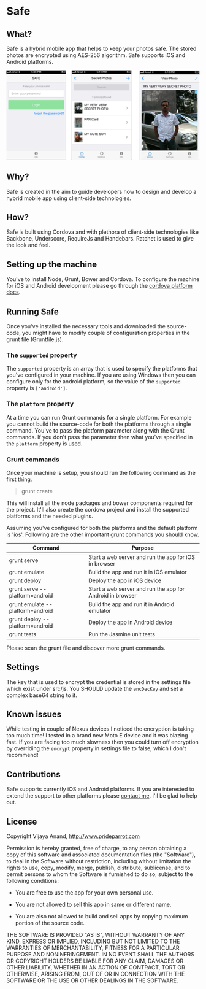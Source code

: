 # Safe

## What?

Safe is a hybrid mobile app that helps to keep your photos safe. The stored photos are encrypted using AES-256 algorithm. Safe supports iOS and Android platforms.

![Image of Safe in iPhone 3GS](https://raw.githubusercontent.com/VJAI/Safe/master/images/safe_ios.png)

## Why?

Safe is created in the aim to guide developers how to design and develop a hybrid mobile app using client-side technologies.

## How?

Safe is built using Cordova and with plethora of client-side technologies like Backbone, Underscore, RequireJs and Handebars. Ratchet is used to give the look and feel.

## Setting up the machine

You've to install Node, Grunt, Bower and Cordova. To configure the machine for iOS and Android development please go through the <a href="https://cordova.apache.org/docs/en/4.0.0/guide_platforms_index.md.html#Platform%20Guides" target="_blank">cordova platform docs</a>.

## Running Safe

Once you've installed the necessary tools and downloaded the source-code, you might have to modify couple of configuration properties in the grunt file (Gruntfile.js).

### The `supported` property

The `supported` property is an array that is used to specify the platforms that you've configured in your machine.
If you are using Windows then you can configure only for the android platform, so the value of the `supported` property is `['android']`.

### The `platform` property

At a time you can run Grunt commands for a single platform. For example you cannot build the source-code for both the platforms through a single command. You've to pass the platform parameter along with the Grunt commands. If you don't pass the parameter then what you've specified in the `platform` property is used.

### Grunt commands

Once your machine is setup, you should run the following command as the first thing.

> grunt create

This will install all the node packages and bower components required for the project. It'll also create the cordova project and install the supported platforms and the needed plugins.

Assuming you've configured for both the platforms and the default platform is 'ios'. Following are the other important grunt commands you should know.

| Command                           | Purpose       |
| --------------------------------- | ------------- |
| grunt serve                       | Start a web server and run the app for iOS in browser |
| grunt emulate                     | Build the app and run it in iOS emulator |
| grunt deploy                      | Deploy the app in iOS device |
| grunt serve --platform=android    | Start a web server and run the app for Android in browser |
| grunt emulate --platform=android  | Build the app and run it in Android emulator  |
| grunt deploy --platform=android   | Deploy the app in Android device  |
| grunt tests                       | Run the Jasmine unit tests |

Please scan the grunt file and discover more grunt commands.

## Settings

The key that is used to encrypt the credential is stored in the settings file which exist under src/js. You SHOULD update the `encDecKey` and set a complex base64 string to it.

## Known issues

While testing in couple of Nexus devices I noticed the encryption is taking too much time! I tested in a brand new Moto E device and it was blazing fast. If you are facing too much slowness then you could turn off encryption by overriding the `encrypt` property in settings file to false, which I don't recommend!

## Contributions

Safe supports currently iOS and Android platforms. If you are interested to extend the support to other platforms please <a href="http://www.prideparrot.com/contact">contact me</a>. I'll be glad to help out.

## License

Copyright Vijaya Anand, http://www.prideparrot.com

Permission is hereby granted, free of charge, to any person obtaining
a copy of this software and associated documentation files (the
"Software"), to deal in the Software without restriction, including
without limitation the rights to use, copy, modify, merge, publish,
distribute, sublicense, and to permit persons to whom the Software is
furnished to do so, subject to the following conditions:

* You are free to use the app for your own personal use.

* You are not allowed to sell this app in same or different name.

* You are also not allowed to build and sell apps by copying maximum portion
   of the source code.

THE SOFTWARE IS PROVIDED "AS IS", WITHOUT WARRANTY OF ANY KIND,
EXPRESS OR IMPLIED, INCLUDING BUT NOT LIMITED TO THE WARRANTIES OF
MERCHANTABILITY, FITNESS FOR A PARTICULAR PURPOSE AND
NONINFRINGEMENT. IN NO EVENT SHALL THE AUTHORS OR COPYRIGHT HOLDERS BE
LIABLE FOR ANY CLAIM, DAMAGES OR OTHER LIABILITY, WHETHER IN AN ACTION
OF CONTRACT, TORT OR OTHERWISE, ARISING FROM, OUT OF OR IN CONNECTION
WITH THE SOFTWARE OR THE USE OR OTHER DEALINGS IN THE SOFTWARE.
